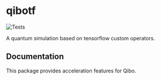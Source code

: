 # qibotf

![Tests](https://github.com/Quantum-TII/qibotf/workflows/Tests/badge.svg)

A quantum simulation based on tensorflow custom operators.

## Documentation

This package provides acceleration features for Qibo.





